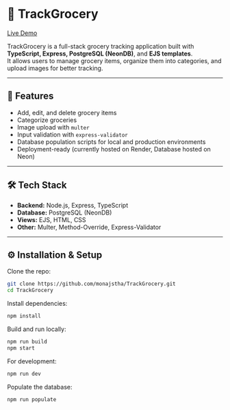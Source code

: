 # 🛒 TrackGrocery

[Live Demo](https://trackgrocery.onrender.com/)

TrackGrocery is a full-stack grocery tracking application built with **TypeScript, Express, PostgreSQL (NeonDB)**, and **EJS templates**.  
It allows users to manage grocery items, organize them into categories, and upload images for better tracking.

---

## 🚀 Features
- Add, edit, and delete grocery items  
- Categorize groceries  
- Image upload with `multer`  
- Input validation with `express-validator`  
- Database population scripts for local and production environments  
- Deployment-ready (currently hosted on Render, Database hosted on Neon)

---

## 🛠 Tech Stack
- **Backend:** Node.js, Express, TypeScript  
- **Database:** PostgreSQL (NeonDB)  
- **Views:** EJS, HTML, CSS  
- **Other:** Multer, Method-Override, Express-Validator  

---

## ⚙️ Installation & Setup

Clone the repo:
```bash
git clone https://github.com/monajstha/TrackGrocery.git
cd TrackGrocery
```
Install dependencies:
```bash
npm install
```

Build and run locally:
```bash
npm run build
npm start
```
For development:
```bash
npm run dev
```
Populate the database:
```bash
npm run populate
```



